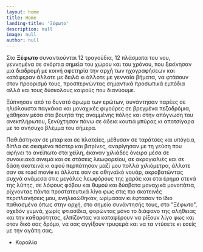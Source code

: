 ```yaml
---
layout: home
title: Home
landing-title: 'Ξέφωτο'
description: null
image: null
author: null
---
```



Στο **Ξέφωτο** συναντιούνται 12 τραγούδια, 12 πλάσματα του νου, γεννημένα σε σκόρπια σημεία του χώρου και του χρόνου, που ξεκίνησαν μια διαδρομή με κοινή αφετηρία την αρχή των ηχογραφήσεων και κατάφεραν άλλοτε με δειλά κι άλλοτε με γενναία βήματα, να φτάσουν στον προορισμό τους, προσπερνώντας σημαντικά προσωπικά εμπόδια αλλά και τους δύσκολους καιρούς που διανύουμε.

Ξύπνησαν από το δυνατό άρωμα των ερώτων, συνάντησαν παρέες σε ηλιόλουστα παγκάκια και μοναχικές φιγούρες σε βρεγμένα πεζοδρόμια, χάθηκαν μέσα στα βουητά της αναμμένης πόλης και στην απόγνωση του ανεκπλήρωτου, ξενύχτησαν πάνω σε άδεια κουτιά μπύρας κι αποτσίγαρα με το ανήσυχο βλέμμα του σήμερα.

Παθιάστηκαν σε μπαρ και σε πλατείες, μέθυσαν σε ταράτσες και υπόγεια, δίπλα σε σκισμένα πόστερ και βιτρίνες, αναρίγησαν με τη γεύση που αφήνει το ανείπωτο στα χείλη, έκαναν χιλιάδες όνειρα μέσα σε συνοικιακά σινεμά και σε στάσεις λεωφορείου, σε ακρογιαλιές και σε δάση σκοτεινά κι αφού περπάτησαν μαζί μου πολλά χιλιόμετρα, άλλοτε σαν σε road movie κι άλλοτε σαν σε αθηναϊκό νουάρ, ακροβατώντας συχνά ανάμεσα στις μεγάλες λεωφόρους της χαράς και στα έρημα στενά της λύπης, σε λόφους φόβου και θυμού και δύσβατα μοναχικά μονοπάτια, ρίχνοντας πάντα προστατευτικά λίγο φως στις πιο σκοτεινές περιπλανήσεις μου, ενηλικιώθηκαν, ωρίμασαν κι έφτασαν το ίδιο παθιασμένα όπως στην αρχή, στο σημείο συνάντησής τους, στο "Ξέφωτο", σχεδόν γυμνά, χωρίς φτιασίδια, φορώντας μόνο το διάφανο της αλήθειας και την καθαρότητας, ελπίζοντας να καταφέρουν να ρίξουν λίγο φως και στον δικό σας δρόμο, να σας αγγίξουν τρυφερά και να τα ντύσετε κι εσείς με την αγάπη σας.

- Κοραλία

